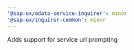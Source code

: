 ```yaml
---
'@sap-ux/odata-service-inquirer': minor
'@sap-ux/inquirer-common': minor
---
```


Adds support for service url prompting
